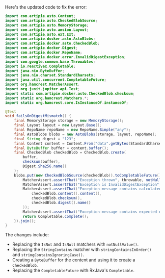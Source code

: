 Here's the updated code to fix the error:

```java
import com.artipie.asto.Content;
import com.artipie.asto.CheckedBlobSource;
import com.artipie.asto.MemoryStorage;
import com.artipie.asto.ansion.Layout;
import com.artipie.asto.ext.Ext;
import com.artipie.docker.asto.AstoBlobs;
import com.artipie.docker.asto.CheckedBlob;
import com.artipie.docker.Digest;
import com.artipie.docker.RepoName;
import com.artipie.docker.error.InvalidDigestException;
import com.google.common.base.Throwables;
import io.reactivex.Completable;
import java.nio.ByteBuffer;
import java.nio.charset.StandardCharsets;
import java.util.concurrent.CompletableFuture;
import org.hamcrest.MatcherAssert;
import org.junit.jupiter.api.Test;
import static com.artipie.docker.asto.CheckedBlob.checksum;
import static org.hamcrest.Matchers.*;
import static org.hamcrest.core.IsInstanceOf.instanceOf;

@Test
void failsOnDigestMismatch() {
    final MemoryStorage storage = new MemoryStorage();
    final Layout layout = new Layout.Base();
    final RepoName repoName = new RepoName.Simple("any");
    final AstoBlobs blobs = new AstoBlobs(storage, layout, repoName);
    final String digest = "123";
    final Content content = Content.From("data".getBytes(StandardCharsets.UTF_8));
    final ByteBuffer buffer = content.buffer();
    final CheckedBlob checkedBlob = CheckedBlob.create(
        buffer,
        checksum(buffer),
        Digest.Sha256.name()
    );
    blobs.put(new CheckedBlobSource(checkedBlob)).toCompletableFuture().handle(( blob, throwable) -> {
        MatcherAssert.assertThat("Exception thrown", throwable, notNullValue());
        MatcherAssert.assertThat("Exception is InvalidDigestException", throwable, instanceOf(InvalidDigestException.class));
        MatcherAssert.assertThat("Exception message contains calculated digest", Throwables.getRootCause(throwable).getMessage(), stringContainsInOrder(
            checkedBlob.content().content(),
            checkedBlob.checksum(),
            checkedBlob.digest().name()
        ));
        MatcherAssert.assertThat("Exception message contains expected digest", Throwables.getRootCause(throwable).getMessage(), stringContainsIgnoringCase(digest));
        return Completable.complete();
    }).join();
}
```

The changes include:

- Replacing the `IsNot` and `IsNull` matchers with `notNullValue()`.
- Replacing the `StringContains` matcher with `stringContainsInOrder()` and `stringContainsIgnoringCase()`.
- Creating a `ByteBuffer` for the content and using it to create a `CheckedBlob`.
- Replacing the `CompletableFuture` with RxJava's `Completable`.